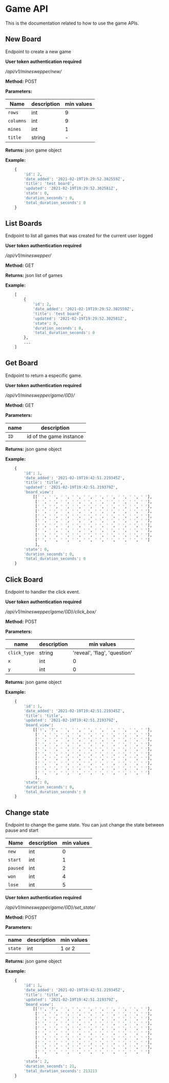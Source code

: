 # Game API
This is the documentation related to how to use the game APIs.

## New Board
Endpoint to create a new game

**User token authentication required**

*/api/v1/mineswepper/new/*

**Method:** POST

**Parameters:**

Name | description | min values|
------ | ------ |------ |
`rows` | int  | 9
`columns` |int | 9
`mines`	|int	| 1
`title`	|string	| -


**Returns:** json game object

**Example:**
```python
	{
		'id': 2, 
		'date_added': '2021-02-19T19:29:52.302559Z',
		'title': 'test board',
		'updated': '2021-02-19T19:29:52.302581Z',
		'state': 0, 
		'duration_seconds': 0,
		'total_duration_seconds': 0
	}
```


## List Boards
Endpoint to list all games that was created for the current  user logged 

**User token authentication required**

*/api/v1/mineswepper/*

**Method:** GET

**Returns:** json list of games

**Example:**
```python
	[
		{
			'id': 2, 
			'date_added': '2021-02-19T19:29:52.302559Z',
			'title': 'test board',
			'updated': '2021-02-19T19:29:52.302581Z',
			'state': 0, 
			'duration_seconds': 0,
			'total_duration_seconds': 0
		},
		...
	]
```


## Get Board
Endpoint to return a especific game.

**User token authentication required**

*/api/v1/mineswepper/game/{ID}/*

**Method:** GET

**Parameters:**

name | description |
------ | ------ |
`ID` | id of the game instance  | 

**Returns:** json game object

**Example:**
```python
	{
		'id': 1,
		'date_added': '2021-02-19T19:42:51.219345Z',
		'title': 'title',
		'updated': '2021-02-19T19:42:51.219379Z',
		'board_view': 
			[[' ', ' ', ' ', ' ', ' ', ' ', ' ', ' ', ' ', ' '],
			 [' ', ' ', ' ', ' ', ' ', ' ', ' ', ' ', ' ', ' '],
			 [' ', ' ', ' ', ' ', ' ', ' ', ' ', ' ', ' ', ' '],
			 [' ', ' ', ' ', ' ', ' ', ' ', ' ', ' ', ' ', ' '],
			 [' ', ' ', ' ', ' ', ' ', ' ', ' ', ' ', ' ', ' '],
			 [' ', ' ', ' ', ' ', ' ', ' ', ' ', ' ', ' ', ' '],
			 [' ', ' ', ' ', ' ', ' ', ' ', ' ', ' ', ' ', ' '],
			 [' ', ' ', ' ', ' ', ' ', ' ', ' ', ' ', ' ', ' '],
			 [' ', ' ', ' ', ' ', ' ', ' ', ' ', ' ', ' ', ' '],
			 [' ', ' ', ' ', ' ', ' ', ' ', ' ', ' ', ' ', ' ']
			 ],
		'state': 0, 
		'duration_seconds': 0,
		'total_duration_seconds': 0
	}

```

## Click Board
Endpoint to handler the click event.

**User token authentication required**

*/api/v1/mineswepper/game/{ID}/click_box/*

**Method:** POST

**Parameters:**

name | description | min values|
------ | ------ | ------ |
`click_type` | string | 'reveal', 'flag', 'question' |
`x` | int  | 0
`y` | int  | 0

**Returns:** json game object

**Example:**
```python
	{
		'id': 1,
		'date_added': '2021-02-19T19:42:51.219345Z',
		'title': 'title',
		'updated': '2021-02-19T19:42:51.219379Z',
		'board_view': 
			[['!', '?', ' ', ' ', ' ', ' ', ' ', ' ', ' ', ' '],
			 [' ', ' ', ' ', ' ', ' ', ' ', ' ', ' ', ' ', ' '],
			 [' ', ' ', ' ', ' ', ' ', ' ', ' ', ' ', ' ', ' '],
			 [' ', ' ', ' ', ' ', ' ', ' ', ' ', ' ', ' ', ' '],
			 [' ', ' ', ' ', ' ', ' ', ' ', ' ', ' ', ' ', ' '],
			 [' ', ' ', ' ', ' ', ' ', ' ', ' ', ' ', ' ', ' '],
			 [' ', ' ', ' ', ' ', ' ', ' ', ' ', ' ', ' ', ' '],
			 [' ', ' ', ' ', ' ', ' ', ' ', ' ', ' ', ' ', ' '],
			 [' ', ' ', ' ', ' ', ' ', ' ', ' ', ' ', ' ', ' '],
			 [' ', ' ', ' ', ' ', ' ', ' ', ' ', ' ', ' ', ' ']
			 ],
		'state': 0, 
		'duration_seconds': 0,
		'total_duration_seconds': 0
	}

```
## Change state
Endpoint to change the game state. You can just change the state between pause and start

Name | description | min values|
------ | ------ |------ |
`new`  | int | 0 |
`start` | int  | 1
`paused` |int | 2
`won`	|int	| 4
`lose`	|int	| 5

**User token authentication required**

*/api/v1/mineswepper/game/{ID}/set_state/*

**Method:** POST

**Parameters:**

name | description | min values|
------ | ------ | ------ |
`state` | int | 1 or 2 |

**Returns:** json game object

**Example:**
```python
	{
		'id': 1,
		'date_added': '2021-02-19T19:42:51.219345Z',
		'title': 'title',
		'updated': '2021-02-19T19:42:51.219379Z',
		'board_view': 
			[['!', '?', ' ', ' ', ' ', ' ', ' ', ' ', ' ', ' '],
			 [' ', ' ', ' ', ' ', ' ', ' ', ' ', ' ', ' ', ' '],
			 [' ', ' ', ' ', ' ', ' ', ' ', ' ', ' ', ' ', ' '],
			 [' ', ' ', ' ', ' ', ' ', ' ', ' ', ' ', ' ', ' '],
			 [' ', ' ', ' ', ' ', ' ', ' ', ' ', ' ', ' ', ' '],
			 [' ', ' ', ' ', ' ', ' ', ' ', ' ', ' ', ' ', ' '],
			 [' ', ' ', ' ', ' ', ' ', ' ', ' ', ' ', ' ', ' '],
			 [' ', ' ', ' ', ' ', ' ', ' ', ' ', ' ', ' ', ' '],
			 [' ', ' ', ' ', ' ', ' ', ' ', ' ', ' ', ' ', ' '],
			 [' ', ' ', ' ', ' ', ' ', ' ', ' ', ' ', ' ', ' ']
			 ],
		'state': 2, 
		'duration_seconds': 21,
		'total_duration_seconds': 213213
	}

```
